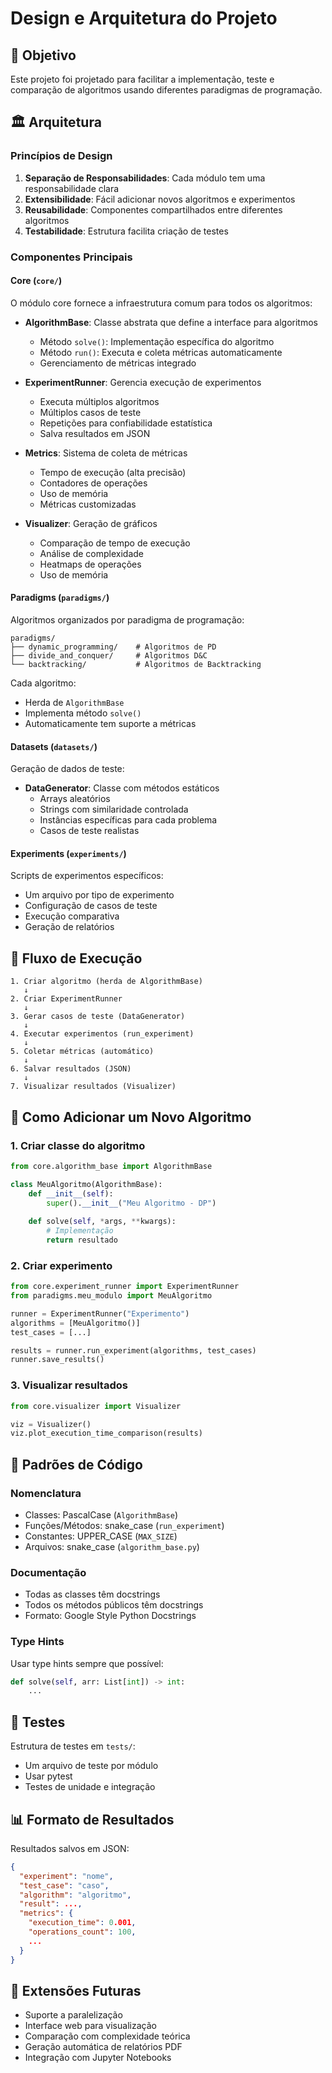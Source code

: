 # Design e Arquitetura do Projeto

## 🎯 Objetivo

Este projeto foi projetado para facilitar a implementação, teste e comparação de algoritmos usando diferentes paradigmas de programação.

## 🏛️ Arquitetura

### Princípios de Design

1. **Separação de Responsabilidades**: Cada módulo tem uma responsabilidade clara
2. **Extensibilidade**: Fácil adicionar novos algoritmos e experimentos
3. **Reusabilidade**: Componentes compartilhados entre diferentes algoritmos
4. **Testabilidade**: Estrutura facilita criação de testes

### Componentes Principais

#### Core (`core/`)

O módulo core fornece a infraestrutura comum para todos os algoritmos:

- **AlgorithmBase**: Classe abstrata que define a interface para algoritmos
  - Método `solve()`: Implementação específica do algoritmo
  - Método `run()`: Executa e coleta métricas automaticamente
  - Gerenciamento de métricas integrado

- **ExperimentRunner**: Gerencia execução de experimentos
  - Executa múltiplos algoritmos
  - Múltiplos casos de teste
  - Repetições para confiabilidade estatística
  - Salva resultados em JSON

- **Metrics**: Sistema de coleta de métricas
  - Tempo de execução (alta precisão)
  - Contadores de operações
  - Uso de memória
  - Métricas customizadas

- **Visualizer**: Geração de gráficos
  - Comparação de tempo de execução
  - Análise de complexidade
  - Heatmaps de operações
  - Uso de memória

#### Paradigms (`paradigms/`)

Algoritmos organizados por paradigma de programação:

```
paradigms/
├── dynamic_programming/    # Algoritmos de PD
├── divide_and_conquer/     # Algoritmos D&C
└── backtracking/           # Algoritmos de Backtracking
```

Cada algoritmo:
- Herda de `AlgorithmBase`
- Implementa método `solve()`
- Automaticamente tem suporte a métricas

#### Datasets (`datasets/`)

Geração de dados de teste:

- **DataGenerator**: Classe com métodos estáticos
  - Arrays aleatórios
  - Strings com similaridade controlada
  - Instâncias específicas para cada problema
  - Casos de teste realistas

#### Experiments (`experiments/`)

Scripts de experimentos específicos:

- Um arquivo por tipo de experimento
- Configuração de casos de teste
- Execução comparativa
- Geração de relatórios

## 🔄 Fluxo de Execução

```
1. Criar algoritmo (herda de AlgorithmBase)
   ↓
2. Criar ExperimentRunner
   ↓
3. Gerar casos de teste (DataGenerator)
   ↓
4. Executar experimentos (run_experiment)
   ↓
5. Coletar métricas (automático)
   ↓
6. Salvar resultados (JSON)
   ↓
7. Visualizar resultados (Visualizer)
```

## 📝 Como Adicionar um Novo Algoritmo

### 1. Criar classe do algoritmo

```python
from core.algorithm_base import AlgorithmBase

class MeuAlgoritmo(AlgorithmBase):
    def __init__(self):
        super().__init__("Meu Algoritmo - DP")
    
    def solve(self, *args, **kwargs):
        # Implementação
        return resultado
```

### 2. Criar experimento

```python
from core.experiment_runner import ExperimentRunner
from paradigms.meu_modulo import MeuAlgoritmo

runner = ExperimentRunner("Experimento")
algorithms = [MeuAlgoritmo()]
test_cases = [...]

results = runner.run_experiment(algorithms, test_cases)
runner.save_results()
```

### 3. Visualizar resultados

```python
from core.visualizer import Visualizer

viz = Visualizer()
viz.plot_execution_time_comparison(results)
```

## 🎨 Padrões de Código

### Nomenclatura

- Classes: PascalCase (`AlgorithmBase`)
- Funções/Métodos: snake_case (`run_experiment`)
- Constantes: UPPER_CASE (`MAX_SIZE`)
- Arquivos: snake_case (`algorithm_base.py`)

### Documentação

- Todas as classes têm docstrings
- Todos os métodos públicos têm docstrings
- Formato: Google Style Python Docstrings

### Type Hints

Usar type hints sempre que possível:

```python
def solve(self, arr: List[int]) -> int:
    ...
```

## 🧪 Testes

Estrutura de testes em `tests/`:

- Um arquivo de teste por módulo
- Usar pytest
- Testes de unidade e integração

## 📊 Formato de Resultados

Resultados salvos em JSON:

```json
{
  "experiment": "nome",
  "test_case": "caso",
  "algorithm": "algoritmo",
  "result": ...,
  "metrics": {
    "execution_time": 0.001,
    "operations_count": 100,
    ...
  }
}
```

## 🔮 Extensões Futuras

- Suporte a paralelização
- Interface web para visualização
- Comparação com complexidade teórica
- Geração automática de relatórios PDF
- Integração com Jupyter Notebooks
